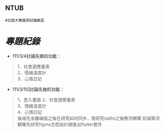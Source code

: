 ## NTUB 
    #北商大專題測試檔案區

# _專題紀錄_
- 111/3/4討論先做的功能：
>1、社會適應量表  
2、情緒溫度計  
3、心情日記  

- 111/3/10|討論先做的功能：
>1、登入畫面
2、社會適應量表  
3、情緒溫度計  
4、心情日記  
後端先坐離線版之後在研究如何同步，我研究sqlite之後教洪麒曜
前端等洪麒曜先研究figma怎麼設計跟匯出flutter套件  